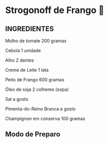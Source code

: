 # Strogonoff de Frango :chicken:



## INGREDIENTES

Molho de tomate 200 gramas

Cebola 1 unidade

Alho 2 dentes

Creme de Leite 1 lata

Peito de Frango 600 gramas

Óleo de soja 2 colheres (sopa)

Sal a gosto

Pimenta-do-Reino Branca a gosto

Champignon em conserva 100 gramas

## Modo de Preparo





